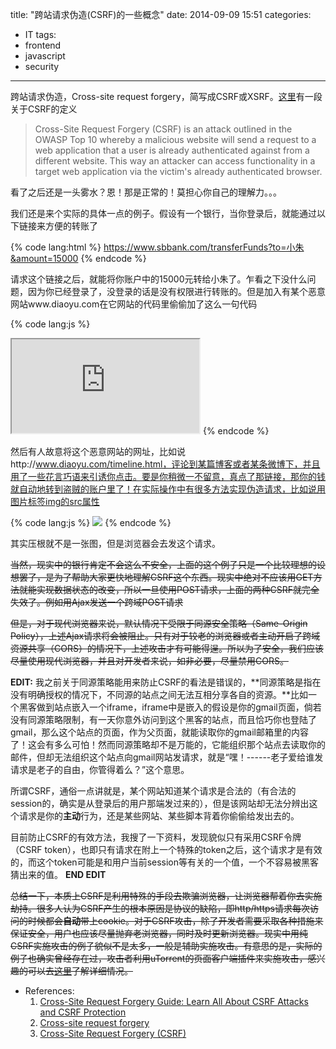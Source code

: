 title: "跨站请求伪造(CSRF)的一些概念"
date: 2014-09-09 15:51
categories:
- IT
tags:
- frontend
- javascript
- security
---
跨站请求伪造，Cross-site request forgery，简写成CSRF或XSRF。[这里](http://www.veracode.com/security/csrf)有一段关于CSRF的定义

<blockquote>
Cross-Site Request Forgery (CSRF) is an attack outlined in the OWASP Top 10 whereby a malicious website will send a request to a web application that a user is already authenticated against from a different website. This way an attacker can access functionality in a target web application via the victim's already authenticated browser.
</blockquote>

看了之后还是一头雾水？恩！那是正常的！莫担心你自己的理解力。。。

我们还是来个实际的具体一点的例子。假设有一个银行，当你登录后，就能通过以下链接来方便的转账了

{% code lang:html %}
https://www.sbbank.com/transferFunds?to=小朱&amount=15000
{% endcode %}

请求这个链接之后，就能将你账户中的15000元转给小朱了。乍看之下没什么问题，因为你已经登录了，没登录的话是没有权限进行转账的。但是加入有某个恶意网站www.diaoyu.com在它网站的代码里偷偷加了这么一句代码

{% code lang:js %}
<iframe src="https://www.sbbank.com/transferFunds?to=盗贼&amount=10000"></iframe>
{% endcode %}

然后有人故意将这个恶意网站的网址，比如说http://www.diaoyu.com/timeline.html，评论到某篇博客或者某条微博下，并且用了一些花言巧语来引诱你点击。要是你稍微一不留意，真点了那链接，那你的钱就自动地转到盗贼的账户里了！在实际操作中有很多方法实现伪造请求，比如说用图片标签img的src属性

{% code lang:js %}
<img src="https://www.sbbank.com/transferFunds?to=盗贼&amount=10000">
{% endcode %}

其实压根就不是一张图，但是浏览器会去发这个请求。

<del>当然，现实中的银行肯定不会这么不安全，上面的这个例子只是一个比较理想的设想罢了，是为了帮助大家更快地理解CSRF这个东西。现实中绝对不应该用GET方法就能实现数据状态的改变，所以一旦使用POST请求，上面的两种CSRF就完全失效了。例如用Ajax发送一个跨域POST请求</del>

<del>但是，对于现代浏览器来说，默认情况下受限于同源安全策略（Same-Origin Policy），上述Ajax请求将会被阻止。只有对于较老的浏览器或者主动开启了跨域资源共享（CORS）的情况下，上述攻击才有可能得逞。所以为了安全，我们应该尽量使用现代浏览器，并且对开发者来说，如非必要，尽量禁用CORS。</del>

**EDIT:**
我之前关于同源策略能用来防止CSRF的看法是错误的，**同源策略是指在没有明确授权的情况下，不同源的站点之间无法互相分享各自的资源。**比如一个黑客做到站点嵌入一个iframe，iframe中是嵌入的假设是你的gmail页面，倘若没有同源策略限制，有一天你意外访问到这个黑客的站点，而且恰巧你也登陆了gmail，那么这个站点的页面，作为父页面，就能读取你的gmail邮箱里的内容了！这会有多么可怕！然而同源策略却不是万能的，它能组织那个站点去读取你的邮件，但却无法组织这个站点向gmail网站发请求，就是“嘿！------老子爱给谁发请求是老子的自由，你管得着么？”这个意思。

所谓CSRF，通俗一点讲就是，某个网站知道某个请求是合法的（有合法的session的，确实是从登录后的用户那端发过来的），但是该网站却无法分辨出这个请求是你的**主动**行为，还是某些网站、某些脚本背着你偷偷给发出去的。

目前防止CSRF的有效方法，我搜了一下资料，发现貌似只有采用CSRF令牌（CSRF token），也即只有请求在附上一个特殊的token之后，这个请求才是有效的，而这个token可能是和用户当前session等有关的一个值，一个不容易被黑客猜出来的值。
**END EDIT**

<del>总结一下，本质上CSRF是利用特殊的手段去欺骗浏览器，让浏览器帮着你去实施劫持。很多人认为CSRF产生的根本原因是协议的缺陷，即http/https请求每次访问的时候都会<strong>自动</strong>带上cookie。对于CSRF攻击，除了开发者需要采取各种措施来保证安全，用户也应该尽量抛弃老浏览器，同时及时更新浏览器。现实中用纯CSRF实施攻击的例子貌似不是太多，一般是辅助实施攻击。有意思的是，实际的例子也确实曾经存在过，攻击者利用uTorrent的页面客户端插件来实施攻击，感兴趣的可以去[这里](http://xs-sniper.com/blog/2008/04/21/csrf-pwns-your-box/)了解详细情况。</del>


- References:
    1. [Cross-Site Request Forgery Guide: Learn All About CSRF Attacks and CSRF Protection](http://www.veracode.com/security/csrf)
    2. [Cross-site request forgery](http://en.wikipedia.org/wiki/Cross-site_request_forgery)
    3. [Cross-Site Request Forgery (CSRF)](https://www.owasp.org/index.php/Cross-Site_Request_Forgery_%28CSRF%29)